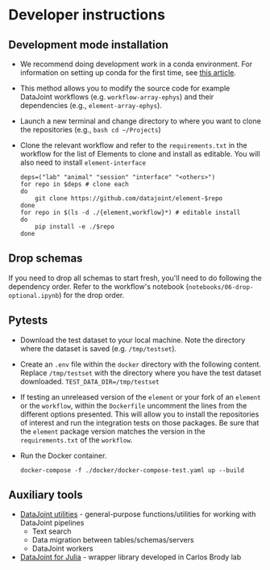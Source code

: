 # Developer instructions

## Development mode installation

- We recommend doing development work in a conda environment. For information on setting
  up conda for the first time, see 
  [this article](https://towardsdatascience.com/get-your-computer-ready-for-machine-learning-how-what-and-why-you-should-use-anaconda-miniconda-d213444f36d6).

- This method allows you to modify the source code for example DataJoint
  workflows (e.g. `workflow-array-ephys`) and their
  dependencies (e.g., `element-array-ephys`).

- Launch a new terminal and change directory to where you want to clone the
  repositories (e.g., `bash cd ~/Projects`)

- Clone the relevant workflow and refer to the `requirements.txt` in the workflow for
  the list of Elements to clone and install as editable. You will also need to install
  `element-interface` 

    ```console
    deps=("lab" "animal" "session" "interface" "<others>")
    for repo in $deps # clone each
    do 
        git clone https://github.com/datajoint/element-$repo
    done
    for repo in $(ls -d ./{element,workflow}*) # editable install 
    do 
        pip install -e ./$repo
    done
    ```

## Drop schemas

If you need to drop all schemas to start fresh, you'll need to do following the
dependency order. Refer to the workflow's notebook
(`notebooks/06-drop-optional.ipynb`) for the drop order.

## Pytests

- Download the test dataset to your local machine. Note the directory where the dataset
  is saved (e.g. `/tmp/testset`).

- Create an `.env` file within the `docker` directory with the following content.
  Replace `/tmp/testset` with the directory where you have the test dataset downloaded.
  `TEST_DATA_DIR=/tmp/testset`

- If testing an unreleased version of the `element` or your fork of an `element` or the
  `workflow`, within the `Dockerfile` uncomment the lines from the different options
  presented. This will allow you to install the repositories of interest and run the
  integration tests on those packages. Be sure that the `element` package version
  matches the version in the `requirements.txt` of the `workflow`.

- Run the Docker container.
  ```console
  docker-compose -f ./docker/docker-compose-test.yaml up --build
  ```

## Auxiliary tools

- [DataJoint utilities](https://github.com/datajoint-company/datajoint-utilities) - general-purpose functions/utilities for working with DataJoint pipelines
  - Text search
  - Data migration between tables/schemas/servers
  - DataJoint workers
- [DataJoint for Julia](https://github.com/datajoint/neuronex_workshop_2018/tree/master/julia) - wrapper library developed in Carlos Brody lab
